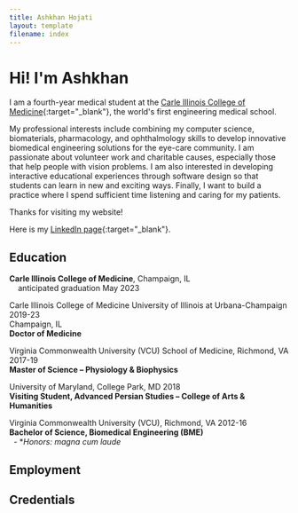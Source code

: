 ```yaml
---
title: Ashkhan Hojati
layout: template
filename: index
---
```


# Hi! I'm Ashkhan

I am a fourth-year medical student at the [Carle Illinois College of Medicine](https://medicine.illinois.edu/){:target="_blank"},
the world's first engineering medical school.

My professional interests include combining my computer science, biomaterials, pharmacology, and ophthalmology skills to develop innovative biomedical engineering solutions for the eye-care community. I am passionate about volunteer work and charitable causes, especially those that help people with vision problems. I am also interested in developing interactive educational experiences through software design so that students can learn in new and exciting ways. Finally, I want to build a practice where I spend sufficient time listening and caring for my patients.

Thanks for visiting my website!

Here is my [LinkedIn page]([https://www.linkedin.com/in/ashkhan-hojati](https://www.linkedin.com/in/ashkhan-hojati-3709037b/)){:target="_blank"}.

## Education

**Carle Illinois College of Medicine**, Champaign, IL
  <br>&nbsp;&nbsp;&nbsp;&nbsp;anticipated graduation May 2023
<br>

Carle Illinois College of Medicine University of Illinois at Urbana-Champaign	2019-23
<br>Champaign, IL
<br>**Doctor of Medicine**
<br>

Virginia Commonwealth University (VCU) School of Medicine, Richmond, VA	2017-19
<br>**Master of Science – Physiology & Biophysics**
<br>

University of Maryland, College Park, MD		2018 
<br>**Visiting Student, Advanced Persian Studies – College of Arts & Humanities**
<br>

Virginia Commonwealth University (VCU), Richmond, VA		2012-16
<br>**Bachelor of Science, Biomedical Engineering (BME)**
<br>&nbsp;&nbsp;-	**Honors:* _magna cum laude_
<br>

## Employment



## Credentials


